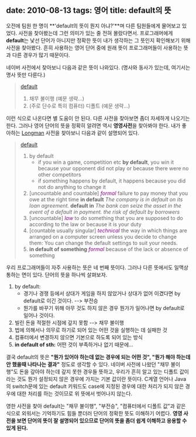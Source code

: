 date: 2010-08-13
tags: 영어
title: default의 뜻
---
오전에 팀원 한 명이 **'default의 뜻이 뭔지 아냐?'**며 다른 팀원들에게 물어보고 있었다. 사전을 찾아봤는데 그런 의미가 있는 줄 전혀 몰랐다면서. 프로그래머에게 **default**는 낯선 단어가 아니지만 정확한 뜻이 내가 생각하는 그 뜻인지 확인해보기 위해 사전을 찾아봤다. 흔히 사용하는 영어 단어 중에 원래 뜻이 프로그래머들이 사용하는 뜻과 다른 경우가 많기 때문이다.
<!--more-->

네이버 사전에서 찾아보니 다음과 같은 뜻이 나와있다. (명사와 동사가 있는데, 여기서는 명사 뜻만 다룬다.)

> [default](http://endic.naver.com/enkrEntry.nhn?sLn=kr&entryId=5ecd3da98805455e98989a5fee021e5e)
> 1. 채무 불이행
>    (예문 생략...)
> 2. (주로 단수로 특히 컴퓨터) 디폴트
>    (예문 생략...)

이런 식으로 나온다면 별 도움이 안 된다. 다른 사전을 찾아보면 좀더 자세하게 나오기는 한다. 그러나 영어 단어의 뜻을 정확히 알려면 역시 **영영사전**을 찾아봐야 한다. 내가 좋아하는 [Longman](http://www.ldoceonline.com/) 사전을 찾아보니 다음과 같이 설명되어 있다.

> [default](http://www.ldoceonline.com/dictionary/default_1)
> 1. by default
>    * if you win a game, competition etc **by default**, you win it because your opponent did not play or because there were no other competitors
>    * if something happens by default, it happens because you did not do anything to change it
> 2. [uncountable and countable] <span style="color:#808;font-style:italic">formal</span> failure to pay money that you owe at the right time
>    **in default**
>    *The company is in default on its loan agreement.*
>    **default in**
>    *The bank can seize the asset in the event of a default in payment.*
>    *the risk of default by borrowers*
> 3. [uncountable] <span style="color:#808;font-style:italic">law</span> to do something that you are supposed to do according to the law or because it is your duty
> 4. [countable usually singular] <span style="color:#808;font-style:italic">technical</span> the way in which things are arranged on a computer screen unless you decide to change them:
> You can change the	default settings	to suit your needs.
> 5. **in default of something** <span style="color:#808;font-style:italic">formal</span> because of the lack or absence of something

우리 프로그래머들이 자주 사용하는 뜻은 네 번째 뜻이다. 그러나 다른 뜻에서도 일맥상통하는 면이 있다. 단어의 뜻을 하나씩 살펴보자.

1. by default:<br>
   * 경기나 경쟁 등에서 상대가 게임을 하지 않았거나 상대가 없어 이겼다면 by default로 이긴 것이다. --> 부전승
   * 뭔가를 바꾸기 위해 아무 것도 하지 않은 경우 뭔가가 일어나면 by default로 일어나 것이다.
2. 빌린 돈을 적절한 시점에 갚지 못함 --> 채무 불이행
3. 법에 의해서나 의무로 하기로 되어 있는 어떤 것을 실행하는 데 실패한 것
4. 컴퓨터에서 변경하지 않으면 기본으로 하도록 되어 있는 방식
5. **in default of sth:** 어떤 것이 부족하거나 없기 때문에...

결국 default의 뜻은 **"뭔가 있어야 하는데 없는 경우에 되는 어떤 것", "뭔가 해야 하는데 안 했을때 나타나는 결과"** 정도로 생각할 수 있다. 네이버 사전에 나왔던 "채무 불이행"도 돈을 갚아야 하는데 갚지 못한 경우들 뜻하고, 우리가 흔히 알고 있는 디폴트 값이라는 것도 뭔가 설정되지 않은 경우에 가지는 기본 값이란 뜻이다. C계열 언어나 Java의 switch문에 있는 default 키워드도 case에 지정된 경우에 대한 처리가 되지 않은 경우에 대한 처리를 하는 것이므로 위 뜻에서 벗어나지 않는다.

영한 사전을 찾아 default는 "채무 불이행", "부전승", "컴퓨터에서 디폴트 값"과 같은 식으로 외워서는 기억하기도 힘들 뿐더러 단어의 정확한 뜻도 이해하기 어렵다. **영영 사전을 보면 단어의 뜻이 잘 설명되어 있으므로 단어의 뜻을 좀더 쉽게 이해하고 응용할 수 있게 된다.**
